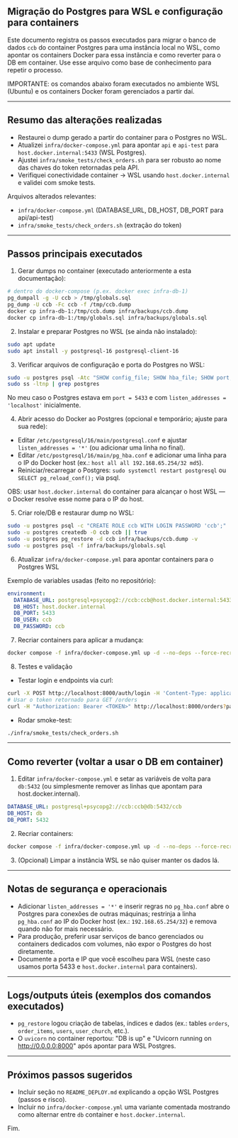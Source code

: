 ## Migração do Postgres para WSL e configuração para containers

Este documento registra os passos executados para migrar o banco de dados `ccb` do container Postgres para uma instância local no WSL, como apontar os containers Docker para essa instância e como reverter para o DB em container. Use esse arquivo como base de conhecimento para repetir o processo.

IMPORTANTE: os comandos abaixo foram executados no ambiente WSL (Ubuntu) e os containers Docker foram gerenciados a partir daí.

---

## Resumo das alterações realizadas

- Restaurei o dump gerado a partir do container para o Postgres no WSL.
- Atualizei `infra/docker-compose.yml` para apontar `api` e `api-test` para `host.docker.internal:5433` (WSL Postgres).
- Ajustei `infra/smoke_tests/check_orders.sh` para ser robusto ao nome das chaves do token retornadas pela API.
- Verifiquei conectividade container -> WSL usando `host.docker.internal` e validei com smoke tests.

Arquivos alterados relevantes:
- `infra/docker-compose.yml` (DATABASE_URL, DB_HOST, DB_PORT para api/api-test)
- `infra/smoke_tests/check_orders.sh` (extração do token)

---

## Passos principais executados

1) Gerar dumps no container (executado anteriormente a esta documentação):

```bash
# dentro do docker-compose (p.ex. docker exec infra-db-1)
pg_dumpall -g -U ccb > /tmp/globals.sql
pg_dump -U ccb -Fc ccb -f /tmp/ccb.dump
docker cp infra-db-1:/tmp/ccb.dump infra/backups/ccb.dump
docker cp infra-db-1:/tmp/globals.sql infra/backups/globals.sql
```

2) Instalar e preparar Postgres no WSL (se ainda não instalado):

```bash
sudo apt update
sudo apt install -y postgresql-16 postgresql-client-16
```

3) Verificar arquivos de configuração e porta do Postgres no WSL:

```bash
sudo -u postgres psql -Atc "SHOW config_file; SHOW hba_file; SHOW port; SHOW listen_addresses;"
sudo ss -ltnp | grep postgres
```

No meu caso o Postgres estava em `port = 5433` e com `listen_addresses = 'localhost'` inicialmente.

4) Abrir acesso do Docker ao Postgres (opcional e temporário; ajuste para sua rede):

- Editar `/etc/postgresql/16/main/postgresql.conf` e ajustar `listen_addresses = '*'` (ou adicionar uma linha no final).
- Editar `/etc/postgresql/16/main/pg_hba.conf` e adicionar uma linha para o IP do Docker host (ex.: `host all all 192.168.65.254/32 md5`).
- Reiniciar/recarregar o Postgres: `sudo systemctl restart postgresql` ou `SELECT pg_reload_conf();` via psql.

OBS: usar `host.docker.internal` do container para alcançar o host WSL — o Docker resolve esse nome para o IP do host.

5) Criar role/DB e restaurar dump no WSL:

```bash
sudo -u postgres psql -c "CREATE ROLE ccb WITH LOGIN PASSWORD 'ccb';" || true
sudo -u postgres createdb -O ccb ccb || true
sudo -u postgres pg_restore -d ccb infra/backups/ccb.dump -v
sudo -u postgres psql -f infra/backups/globals.sql
```

6) Atualizar `infra/docker-compose.yml` para apontar containers para o Postgres WSL

Exemplo de variables usadas (feito no repositório):

```yaml
environment:
  DATABASE_URL: postgresql+psycopg2://ccb:ccb@host.docker.internal:5433/ccb
  DB_HOST: host.docker.internal
  DB_PORT: 5433
  DB_USER: ccb
  DB_PASSWORD: ccb
```

7) Recriar containers para aplicar a mudança:

```bash
docker compose -f infra/docker-compose.yml up -d --no-deps --force-recreate api api-test
```

8) Testes e validação

- Testar login e endpoints via curl:

```bash
curl -X POST http://localhost:8000/auth/login -H 'Content-Type: application/json' -d '{"username":"admin@example.com","password":"changeme"}'
# Usar o token retornado para GET /orders
curl -H "Authorization: Bearer <TOKEN>" http://localhost:8000/orders?page=1&limit=10
```

- Rodar smoke-test:

```bash
./infra/smoke_tests/check_orders.sh
```

---

## Como reverter (voltar a usar o DB em container)

1) Editar `infra/docker-compose.yml` e setar as variáveis de volta para `db:5432` (ou simplesmente remover as linhas que apontam para host.docker.internal).

```yaml
DATABASE_URL: postgresql+psycopg2://ccb:ccb@db:5432/ccb
DB_HOST: db
DB_PORT: 5432
```

2) Recriar containers:

```bash
docker compose -f infra/docker-compose.yml up -d --no-deps --force-recreate api api-test db
```

3) (Opcional) Limpar a instância WSL se não quiser manter os dados lá.

---

## Notas de segurança e operacionais

- Adicionar `listen_addresses = '*'` e inserir regras no `pg_hba.conf` abre o Postgres para conexões de outras máquinas; restrinja a linha `pg_hba.conf` ao IP do Docker host (ex.: `192.168.65.254/32`) e remova quando não for mais necessário.
- Para produção, preferir usar serviços de banco gerenciados ou containers dedicados com volumes, não expor o Postgres do host diretamente.
- Documente a porta e IP que você escolheu para WSL (neste caso usamos porta 5433 e `host.docker.internal` para containers).

---

## Logs/outputs úteis (exemplos dos comandos executados)

- `pg_restore` logou criação de tabelas, índices e dados (ex.: tables `orders`, `order_items`, `users`, `user_church`, etc.).
- O `uvicorn` no container reportou: "DB is up" e "Uvicorn running on http://0.0.0.0:8000" após apontar para WSL Postgres.

---

## Próximos passos sugeridos

- Incluir seção no `README_DEPLOY.md` explicando a opção WSL Postgres (passos e risco).
- Incluir no `infra/docker-compose.yml` uma variante comentada mostrando como alternar entre `db` container e `host.docker.internal`.

Fim.
